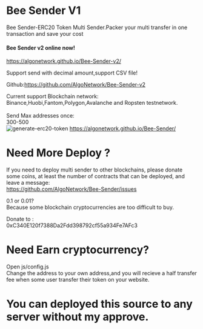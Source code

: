# Bee Sender V1
Bee Sender-ERC20 Token Multi Sender.Packer your multi transfer in one transaction and save your cost<br>

#### Bee Sender v2 online now!<br>
https://algonetwork.github.io/Bee-Sender-v2/<br>

Support send with decimal amount,support CSV file!<br>

Github:https://github.com/AlgoNetwork/Bee-Sender-v2<br>

Current support Blockchain network:<br>
Binance,Huobi,Fantom,Polygon,Avalanche and Ropsten testnetwork.<br><br>
Send Max addresses once:<br>
300-500<br>
<img src="https://github.com/AlgoNetwork/Bee-Sender/blob/main/sender.png" alt="generate-erc20-token">
https://algonetwork.github.io/Bee-Sender/

# Need More Deploy ?
If you need to deploy multi sender to other blockchains, please donate some coins, at least the number of contracts that can be deployed, and leave a message:<br>
https://github.com/AlgoNetwork/Bee-Sender/issues<br>

0.1 or 0.01?<br>
Because some blockchain cryptocurrencies are too difficult to buy.<br>

Donate to :<br>
0xC340E120f7388Da2Fdd398792cf55a934Fe7AFc3<br>


# Need Earn cryptocurrency?
Open js/config.js<br>
Change the address to your own address,and you will recieve a half transfer fee when some user transfer their token on your website.<br>

# You can deployed this source to any server without my approve.
